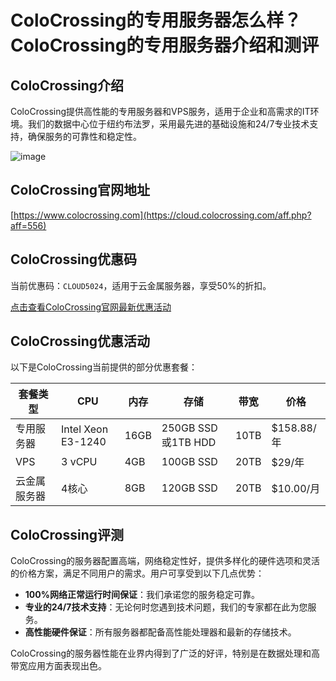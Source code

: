 # ColoCrossing的专用服务器怎么样？ColoCrossing的专用服务器介绍和测评

## ColoCrossing介绍
ColoCrossing提供高性能的专用服务器和VPS服务，适用于企业和高需求的IT环境。我们的数据中心位于纽约布法罗，采用最先进的基础设施和24/7专业技术支持，确保服务的可靠性和稳定性。

![image](https://github.com/tranchmica/ColoCrossing/assets/169423268/a8f979de-07ba-4439-9adb-4b7daff05adf)

## ColoCrossing官网地址
[https://www.colocrossing.com](https://cloud.colocrossing.com/aff.php?aff=556)

## ColoCrossing优惠码
当前优惠码：`CLOUD5024`，适用于云金属服务器，享受50%的折扣。

[点击查看ColoCrossing官网最新优惠活动](https://cloud.colocrossing.com/aff.php?aff=556)

## ColoCrossing优惠活动
以下是ColoCrossing当前提供的部分优惠套餐：

| 套餐类型   | CPU        | 内存  | 存储         | 带宽      | 价格         |
|----------|-----------|-----|-------------|----------|------------|
| 专用服务器 | Intel Xeon E3-1240 | 16GB | 250GB SSD或1TB HDD | 10TB     | $158.88/年   |
| VPS      | 3 vCPU    | 4GB | 100GB SSD   | 20TB     | $29/年      |
| 云金属服务器 | 4核心      | 8GB | 120GB SSD   | 20TB     | $10.00/月   |

## ColoCrossing评测
ColoCrossing的服务器配置高端，网络稳定性好，提供多样化的硬件选项和灵活的价格方案，满足不同用户的需求。用户可享受到以下几点优势：
- **100%网络正常运行时间保证**：我们承诺您的服务稳定可靠。
- **专业的24/7技术支持**：无论何时您遇到技术问题，我们的专家都在此为您服务。
- **高性能硬件保证**：所有服务器都配备高性能处理器和最新的存储技术。

ColoCrossing的服务器性能在业界内得到了广泛的好评，特别是在数据处理和高带宽应用方面表现出色。
